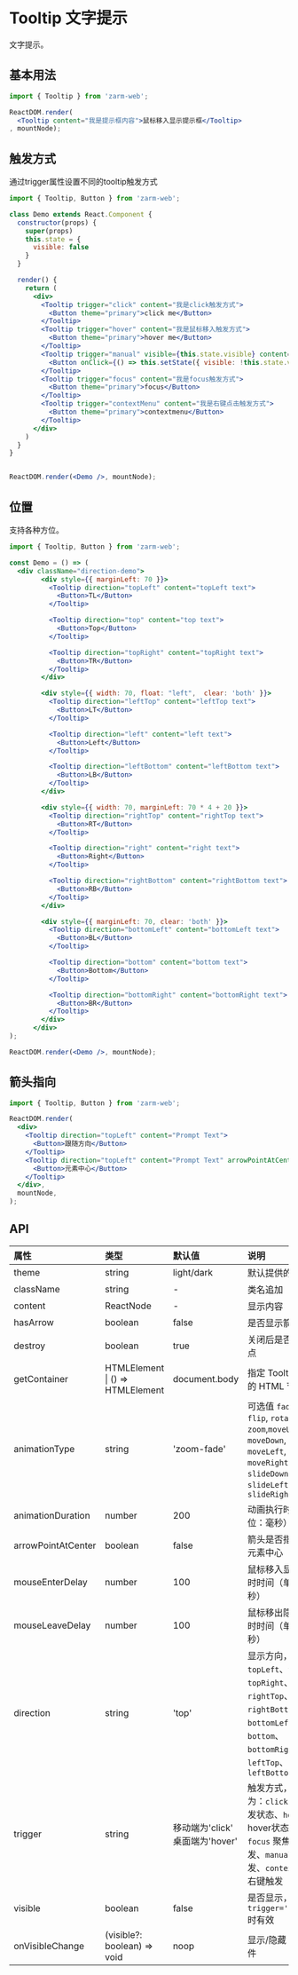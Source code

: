# Tooltip 文字提示
文字提示。

## 基本用法

```jsx
import { Tooltip } from 'zarm-web';

ReactDOM.render(
  <Tooltip content="我是提示框内容">鼠标移入显示提示框</Tooltip>
, mountNode);
```

## 触发方式
通过trigger属性设置不同的tooltip触发方式
```jsx
import { Tooltip, Button } from 'zarm-web';

class Demo extends React.Component {
  constructor(props) {
    super(props)
    this.state = {
      visible: false
    }
  }

  render() {
    return (
      <div>
        <Tooltip trigger="click" content="我是click触发方式">
          <Button theme="primary">click me</Button>
        </Tooltip>
        <Tooltip trigger="hover" content="我是鼠标移入触发方式">
          <Button theme="primary">hover me</Button>
        </Tooltip>
        <Tooltip trigger="manual" visible={this.state.visible} content="我是manual触发方式，通过传入的visible props控制">
          <Button onClick={() => this.setState({ visible: !this.state.visible })} theme="primary">manual</Button>
        </Tooltip>
        <Tooltip trigger="focus" content="我是focus触发方式">
          <Button theme="primary">focus</Button>
        </Tooltip>
        <Tooltip trigger="contextMenu" content="我是右键点击触发方式">
          <Button theme="primary">contextmenu</Button>
        </Tooltip>
      </div>
    )
  }
}


ReactDOM.render(<Demo />, mountNode);
```

## 位置
支持各种方位。

```jsx
import { Tooltip, Button } from 'zarm-web';

const Demo = () => (
  <div className="direction-demo">
        <div style={{ marginLeft: 70 }}>
          <Tooltip direction="topLeft" content="topLeft text">
            <Button>TL</Button>
          </Tooltip>

          <Tooltip direction="top" content="top text">
            <Button>Top</Button>
          </Tooltip>

          <Tooltip direction="topRight" content="topRight text">
            <Button>TR</Button>
          </Tooltip>
        </div>

        <div style={{ width: 70, float: "left",  clear: 'both' }}>
          <Tooltip direction="leftTop" content="leftTop text">
            <Button>LT</Button>
          </Tooltip>

          <Tooltip direction="left" content="left text">
            <Button>Left</Button>
          </Tooltip>

          <Tooltip direction="leftBottom" content="leftBottom text">
            <Button>LB</Button>
          </Tooltip>
        </div>

        <div style={{ width: 70, marginLeft: 70 * 4 + 20 }}>
          <Tooltip direction="rightTop" content="rightTop text">
            <Button>RT</Button>
          </Tooltip>

          <Tooltip direction="right" content="right text">
            <Button>Right</Button>
          </Tooltip>

          <Tooltip direction="rightBottom" content="rightBottom text">
            <Button>RB</Button>
          </Tooltip>
        </div>

        <div style={{ marginLeft: 70, clear: 'both' }}>
          <Tooltip direction="bottomLeft" content="bottomLeft text">
            <Button>BL</Button>
          </Tooltip>

          <Tooltip direction="bottom" content="bottom text">
            <Button>Bottom</Button>
          </Tooltip>

          <Tooltip direction="bottomRight" content="bottomRight text">
            <Button>BR</Button>
          </Tooltip>
        </div>
      </div>
);

ReactDOM.render(<Demo />, mountNode);
```

## 箭头指向

```jsx
import { Tooltip, Button } from 'zarm-web';

ReactDOM.render(
  <div>
    <Tooltip direction="topLeft" content="Prompt Text">
      <Button>跟随方向</Button>
    </Tooltip>
    <Tooltip direction="topLeft" content="Prompt Text" arrowPointAtCenter>
      <Button>元素中心</Button>
    </Tooltip>
  </div>,
  mountNode,
);
```

## API

| 属性 | 类型 | 默认值 | 说明 |
| :--- | :--- | :--- | :--- |
| theme | string | light/dark | 默认提供的主题 |
| className | string | - | 类名追加 |
| content | ReactNode | - | 显示内容 |
| hasArrow | boolean | false | 是否显示箭头节点 |
| destroy | boolean | true | 关闭后是否移除节点 |
| getContainer | HTMLElement &#124; () => HTMLElement | document.body | 指定 Tooltip 挂载的 HTML 节点 |
| animationType | string | 'zoom-fade' | 可选值 `fade`, `door`, `flip`, `rotate`, `zoom`,`moveUp`, `moveDown`, `moveLeft`, `moveRight`,`slideUp`, `slideDown`, `slideLeft`, `slideRight` |
| animationDuration | number | 200 | 动画执行时间（单位：毫秒） |
| arrowPointAtCenter | boolean | false | 箭头是否指向目标元素中心 |
| mouseEnterDelay | number | 100 | 鼠标移入显示的延时时间（单位：毫秒） |
| mouseLeaveDelay | number | 100 | 鼠标移出隐藏的延时时间（单位：毫秒） |
| direction | string | 'top' | 显示方向，可选值 `topLeft`、`top`、`topRight`、`rightTop`、`right`、`rightBottom`、`bottomLeft`、`bottom`、`bottomRight`、`leftTop`、`left`、`leftBottom` |
| trigger | string | 移动端为'click' <br /> 桌面端为'hover' | 触发方式，可选值为：`click` 点击触发状态、`hover` hover状态触发、`focus` 聚焦状态触发、`manual` 受控触发、`contextMenu` 右键触发 |
| visible | boolean | false | 是否显示，`trigger='manual'` 时有效 |
| onVisibleChange | (visible?: boolean) => void | noop | 显示/隐藏 触发的事件 |



